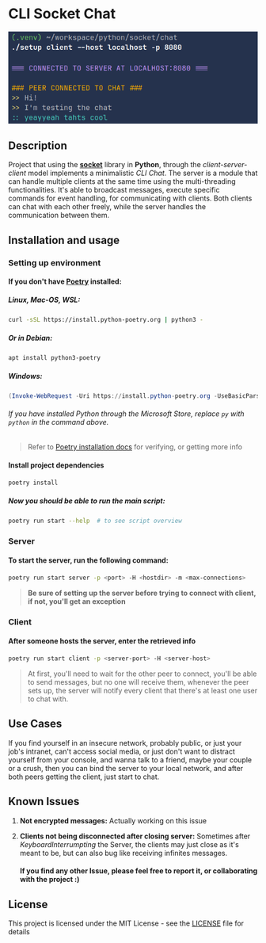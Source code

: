 # CLI Socket Chat
   ![app-sample](sample/ui-example.png)


## Description

Project that using the **[socket](https://docs.python.org/3/library/socket.html)** library in **Python**, through the *client-server-client* model implements a minimalistic *CLI Chat*. The server is a module that can handle multiple clients at the same time using the multi-threading functionalities. It's able to broadcast messages, execute specific commands for event handling, for communicating with clients. Both clients can chat with each other freely, while the server handles the communication between them. 

## Installation and usage

### Setting up environment

#### **If you don't have [Poetry](https://python-poetry.org) installed:**

##### Linux, Mac-OS, WSL:

```sh
curl -sSL https://install.python-poetry.org | python3 -
```

##### Or in Debian:

```bash
apt install python3-poetry 
```

##### Windows:

```powershell
(Invoke-WebRequest -Uri https://install.python-poetry.org -UseBasicParsing).Content | py -
```

###### If you have installed Python through the Microsoft Store, replace `py` with `python` in the command above.

> Refer to [Poetry installation docs](https://python-poetry.org/docs/#installing-with-the-official-installer) for verifying, or getting more info

#### Install project dependencies

```bash
poetry install
```

##### **Now you should be able to run the main script:**

```sh
poetry run start --help  # to see script overview
```

### Server

#### To start the server, run the following command:

```bash
poetry run start server -p <port> -H <hostdir> -m <max-connections>
```


> **Be sure of setting up the server before trying to connect with client,  if not, you'll get an exception**

### Client

#### After someone hosts the server, enter the retrieved info

```bash
poetry run start client -p <server-port> -H <server-host>
```

> At first, you'll need to wait for the other peer to connect, you'll be able to send messages, but no one will receive them, whenever the peer sets up, the server will notify every client that there's at least one user to chat with.

## Use Cases

If you find yourself in an insecure network, probably public, or just your job's intranet, can't access social media, or just don't want to distract yourself from your console, and wanna talk to a friend, maybe your couple or a crush, then you can bind the server to your local network, and after both peers getting the client, just start to chat.

## Known Issues

1. **Not encrypted messages:** Actually working on this issue

2. **Clients not being disconnected after closing server:** Sometimes after *KeyboardInterrumpting* the Server, the clients may just close as it's meant to be, but can also bug like receiving infinites messages.

   #### If you find any other Issue, please feel free to report it, or collaborating with the project :)

## License

This project is licensed under the MIT License - see the [LICENSE](LICENSE) file for details

